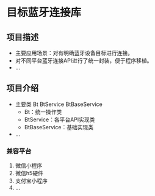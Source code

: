 # 目标蓝牙连接库


## 项目描述

* 主要应用场景：对有明确蓝牙设备目标进行连接。
* 对不同平台蓝牙连接API进行了统一封装，便于程序移植。
* ...


## 项目介绍

* 主要类 Bt BtService BtBaseService
  * Bt：统一操作类
  * BtService：各平台API实现类
  * BtBaseService：基础实现类
* ...


### 兼容平台

1. 微信小程序
2. 微信h5硬件 
3. 支付宝小程序 
4. ...
